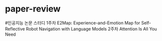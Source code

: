 # paper-review
#인공지능 논문 스터디
1주차 
E2Map: Experience-and-Emotion Map for Self-Reflective Robot Navigation with Language Models
2주차
Attention Is All You Need
